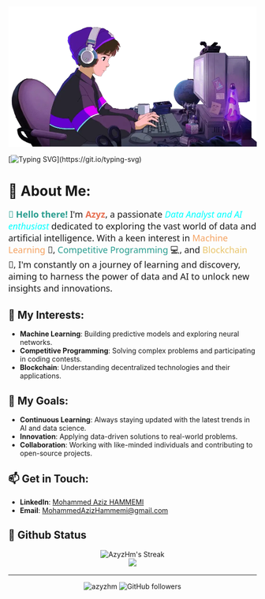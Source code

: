 <img src="assets/profile_header_2.gif" alt="github"/>


[![Typing SVG](https://readme-typing-svg.demolab.com?font=Fira+Code&size=30&pause=1000&center=true&vCenter=true&random=false&width=1000&height=100&color=800080&lines=Hi+%2C+I'm+Azyz;Data+Scientist;)](https://git.io/typing-svg)

# 💫 About Me:

<p style="font-size:18px; font-family: 'Segoe UI', Tahoma, Geneva, Verdana, sans-serif; color: #0;">
    <strong style="color: #2A9D8F;">👋 Hello there!</strong> I'm <span style="color: #E76F51; font-weight:bold;">Azyz</span>, a passionate <span style="color: cyan; font-style:italic;">Data Analyst and AI enthusiast</span> dedicated to exploring the vast world of data and artificial intelligence. With a keen interest in <span style="color: #F4A261;">Machine Learning</span> 🤖, <span style="color: #2A9D8F;">Competitive Programming</span> 💻, and <span style="color: #E9C46A;">Blockchain</span> 🔗, I'm constantly on a journey of learning and discovery, aiming to harness the power of data and AI to unlock new insights and innovations.
</p>

## 🌟 My Interests:
- **Machine Learning**: Building predictive models and exploring neural networks.
- **Competitive Programming**: Solving complex problems and participating in coding contests.
- **Blockchain**: Understanding decentralized technologies and their applications.

## 🚀 My Goals:
- **Continuous Learning**: Always staying updated with the latest trends in AI and data science.
- **Innovation**: Applying data-driven solutions to real-world problems.
- **Collaboration**: Working with like-minded individuals and contributing to open-source projects.

## 📫 Get in Touch:
- **LinkedIn**: [Mohammed Aziz HAMMEMI](https://www.linkedin.com/in/mohammed-aziz-hammemi-696b78263/)
- **Email**: [MohammedAzizHammemi@gmail.com](mailto:MohammedAzizHammemi@gmail.com)


## 🐙 Github Status
<div align="center">
  <img src="https://github-readme-streak-stats.herokuapp.com/?user=AzyzHm&theme=midnight-purple&hide_border=true" alt="AzyzHm's Streak" />
</div>

<div align="center">
  <img src="https://github-readme-stats-sigma-wine-92.vercel.app/api?username=AzyzHm&count_private=true&show_icons=true&hide_border=true&theme=midnight-purple" />

</div>

<hr>


<p align="center">
    <img src="https://komarev.com/ghpvc/?username=azyzhm&label=Profile%20views&color=0e75b6&style=flat" alt="azyzhm" />
    <img src="https://img.shields.io/github/followers/azyzhm?label=Followers&style=social" alt="GitHub followers" />
</p>